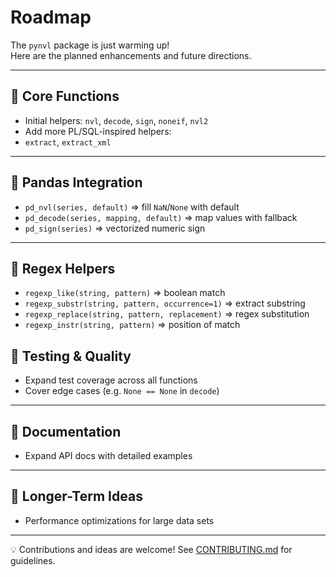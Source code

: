# Roadmap

The `pynvl` package is just warming up!  
Here are the planned enhancements and future directions.

---

## 🔹 Core Functions
- Initial helpers: `nvl`, `decode`, `sign`, `noneif`, `nvl2`
-  Add more PL/SQL-inspired helpers:
- `extract`, `extract_xml`

---

## 🔹 Pandas Integration
- `pd_nvl(series, default)` => fill `NaN`/`None` with default  
- `pd_decode(series, mapping, default)` => map values with fallback  
- `pd_sign(series)` => vectorized numeric sign  

---

## 🔹 Regex Helpers
- `regexp_like(string, pattern)` => boolean match  
- `regexp_substr(string, pattern, occurrence=1)` => extract substring  
- `regexp_replace(string, pattern, replacement)` => regex substitution  
- `regexp_instr(string, pattern)` => position of match

## 🔹 Testing & Quality
- Expand test coverage across all functions  
- Cover edge cases (e.g. `None == None` in `decode`)  

---

## 🔹 Documentation
- Expand API docs with detailed examples  

---

## 🔹 Longer-Term Ideas
- Performance optimizations for large data sets  


---

💡 Contributions and ideas are welcome! See [CONTRIBUTING.md](contributing.md)
 for guidelines.
